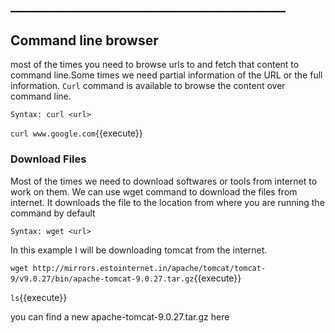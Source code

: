 ## ____________________________________________

## Command line browser

most of the times you need to browse urls to and fetch that content to command line.Some times we need partial information of the URL or the full information. `Curl` command is available to browse the content over command line.

`Syntax: curl <url>`

`curl www.google.com`{{execute}} 

### Download Files

Most of the times we need to download softwares or tools from internet to work on them. We can use wget command to download the files from internet. It downloads the file to the location from where you are running the command by default

`Syntax: wget <url>`

In this example I will be downloading tomcat from the internet.

`wget http://mirrors.estointernet.in/apache/tomcat/tomcat-9/v9.0.27/bin/apache-tomcat-9.0.27.tar.gz`{{execute}}

`ls`{{execute}} 

you can find a new apache-tomcat-9.0.27.tar.gz here